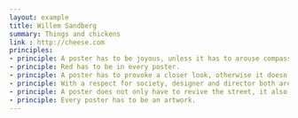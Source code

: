 ```yaml
---
layout: example
title: Willem Sandberg
summary: Things and chickens
link : http://cheese.com
principles:
- principle: A poster has to be joyous, unless it has to arouse compassion.
- principle: Red has to be in every poster.
- principle: A poster has to provoke a closer look, otherwise it doesn’t endure.
- principle: With a respect for society, designer and director both are responsible for the street scene.
- principle: A poster does not only have to revive the street, it also has to be human.
- principle: Every poster has to be an artwork.   
---
```

